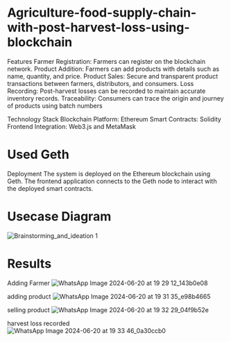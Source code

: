 # Agriculture-food-supply-chain-with-post-harvest-loss-using-blockchain

Features
Farmer Registration: Farmers can register on the blockchain network.
Product Addition: Farmers can add products with details such as name, quantity, and price.
Product Sales: Secure and transparent product transactions between farmers, distributors, and consumers.
Loss Recording: Post-harvest losses can be recorded to maintain accurate inventory records.
Traceability: Consumers can trace the origin and journey of products using batch numbers


Technology Stack
Blockchain Platform: Ethereum
Smart Contracts: Solidity
Frontend Integration: Web3.js and MetaMask



# Used Geth 
Deployment
The system is deployed on the Ethereum blockchain using Geth. The frontend application connects to the Geth node to interact with the deployed smart contracts.

# Usecase Diagram

![Brainstorming_and_ideation 1](https://github.com/user-attachments/assets/b9ff4a2a-4172-440a-860c-620773bf4c5c)


# Results

 Adding Farmer
![WhatsApp Image 2024-06-20 at 19 29 12_143b0e08](https://github.com/user-attachments/assets/cce6dca4-02f7-4d98-9852-aa75d3ae5aa8)

 adding product
![WhatsApp Image 2024-06-20 at 19 31 35_e98b4665](https://github.com/user-attachments/assets/a58c36c4-7b53-4e7d-9cc8-9b7856216f75)

 selling product
 ![WhatsApp Image 2024-06-20 at 19 32 29_04f9b52e](https://github.com/user-attachments/assets/f0ed2f0f-d00b-44ca-8bf3-144d7ab5c582)

 harvest loss recorded
 ![WhatsApp Image 2024-06-20 at 19 33 46_0a30ccb0](https://github.com/user-attachments/assets/7f25f060-3cc8-4663-8666-d03cd84864a7)




